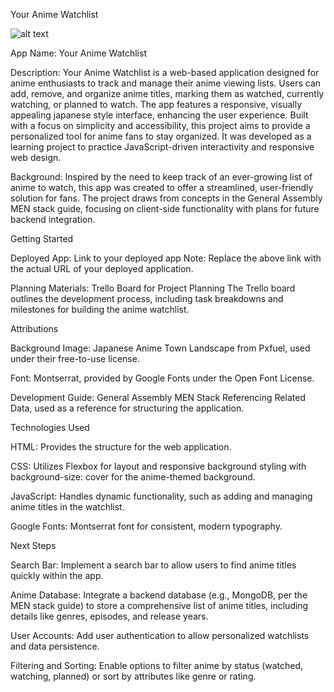 Your Anime Watchlist

![alt text](https://file%2B.vscode-resource.vscode-cdn.net/Users/bastianpethel/Downloads/download.png?version%3D1754588486479)


App Name: Your Anime Watchlist

Description: Your Anime Watchlist is a web-based application designed for anime enthusiasts to track and manage their anime viewing lists. Users can add, remove, and organize anime titles, marking them as watched, currently watching, or planned to watch. The app features a responsive, visually appealing japanese style interface, enhancing the user experience. Built with a focus on simplicity and accessibility, this project aims to provide a personalized tool for anime fans to stay organized. It was developed as a learning project to practice JavaScript-driven interactivity and responsive web design.

Background: Inspired by the need to keep track of an ever-growing list of anime to watch, this app was created to offer a streamlined, user-friendly solution for fans. The project draws from concepts in the General Assembly MEN stack guide, focusing on client-side functionality with plans for future backend integration.

Getting Started





Deployed App: Link to your deployed app
Note: Replace the above link with the actual URL of your deployed application.



Planning Materials: Trello Board for Project Planning
The Trello board outlines the development process, including task breakdowns and milestones for building the anime watchlist.

Attributions


Background Image: Japanese Anime Town Landscape from Pxfuel, used under their free-to-use license.

Font: Montserrat, provided by Google Fonts under the Open Font License.

Development Guide: General Assembly MEN Stack Referencing Related Data, used as a reference for structuring the application.

Technologies Used


HTML: Provides the structure for the web application.



CSS: Utilizes Flexbox for layout and responsive background styling with background-size: cover for the anime-themed background.



JavaScript: Handles dynamic functionality, such as adding and managing anime titles in the watchlist.



Google Fonts: Montserrat font for consistent, modern typography.

Next Steps

Search Bar: Implement a search bar to allow users to find anime titles quickly within the app.



Anime Database: Integrate a backend database (e.g., MongoDB, per the MEN stack guide) to store a comprehensive list of anime titles, including details like genres, episodes, and release years.



User Accounts: Add user authentication to allow personalized watchlists and data persistence.



Filtering and Sorting: Enable options to filter anime by status (watched, watching, planned) or sort by attributes like genre or rating.